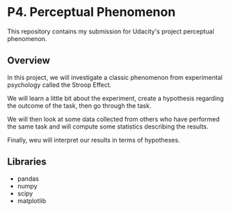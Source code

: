 # P4. Perceptual Phenomenon

This repository contains my submission for Udacity's project perceptual phenomenon.

## Overview

In this project, we will investigate a classic phenomenon from experimental psychology called the Stroop Effect. 

We will learn a little bit about the experiment, create a hypothesis regarding the outcome of the task, then go through 
the task. 

We will then look at some data collected from others who have performed the same task 
and will compute some statistics describing the results. 

Finally, weu will interpret our results in terms of hypotheses.

## Libraries

- pandas
- numpy
- scipy
- matplotlib

